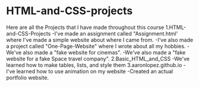 # HTML-and-CSS-projects
Here are all the Projects that I have made throughout this course 1.HTML-and-CSS-Projects -I've made an assignment called "Assignment.html' where I've made a simple website about where I came from. -I've also made a project called "One-Page-Website" where I wrote about all my hobbies. -We've also made a "fake website for cinemas". -We've also made a "fake website for a fake Space travel company". 2.Basic_HTML_and_CSS -We've learned how to make tables, lists, and style them 3.aaronlopez.github.io -I've learned how to use animation on my website -Created an actual portfolio website.

